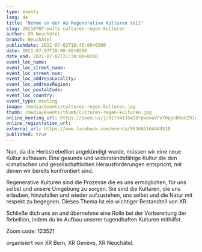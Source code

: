```yaml
---
type: events
lang: de
title: "Nehme an der AG Regenerative Kulturen teil"
slug: 20210707-multi-cultures-regen-kulturen
author: XR Neuchâtel
branch: Neuchâtel
publishdate: 2021-07-02T10:45:00+0200
date: 2021-07-07T20:00:00+0200
date_end: 2021-07-07T21:30:00+0200
event_loc_name: 
event_loc_street_name: 
event_loc_street_num: 
event_loc_addressLocality: 
event_loc_addressRegion: 
event_loc_postalCode: 
event_loc_country: 
event_type: meeting
image: /media/events/cultures-regen-kulturen.jpg
thumb: /media/events/thumb/cultures-regen-kulturen.jpg
online_meeting_url: https://zoom.us/j/91734135428?pwd=aVFxY0pjcDhoV29JeGdTOHErYjN3dz09
online_registration_url: 
external_url: https://www.facebook.com/events/963665164464518
published: true
---
```

Nun, da die Herbstrebellion angekündigt wurde, müssen wir eine neue Kultur aufbauen. Eine gesunde und widerstandsfähige Kultur die den klimatischen und gesellschaftlichen Herausforderungen entspricht, mit denen wir bereits konfrontiert sind.

Regenerative Kulturen sind die Prozesse die es uns ermöglichen, für uns selbst und unsere Umgebung zu sorgen. Sie sind die Kulturen, die uns erlauben, hinzufallen und wieder aufzustehen, uns selbst und die Natur mit respekt zu begegnen. Dieses Thema ist ein wichtiger Bestandteil von XR.

Schließe dich uns an und übernehme eine Rolle bei der Vorbereitung der Rebellion, indem du im Aufbau unserer tugendhaften Kulturen mithilfst.

Zoom code: 123521

organisiert von XR Bern, XR Genève, XR Neuchâtel.
